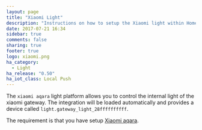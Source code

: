 ```yaml
---
layout: page
title: "Xiaomi Light"
description: "Instructions on how to setup the Xiaomi light within Home Assistant."
date: 2017-07-21 16:34
sidebar: true
comments: false
sharing: true
footer: true
logo: xiaomi.png
ha_category:
  - Light
ha_release: "0.50"
ha_iot_class: Local Push
---
```



The `xiaomi aqara` light platform allows you to control the internal light of the xiaomi gateway. The integration will be loaded automatically and provides a device called `light.gateway_light_28ffffffffff`.

The requirement is that you have setup [Xiaomi aqara](/components/xiaomi_aqara/).

